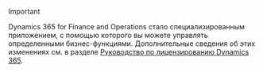 > [!IMPORTANT]
> Dynamics 365 for Finance and Operations стало специализированным приложением, с помощью которого вы можете управлять определенными бизнес-функциями. Дополнительные сведения об этих изменениях см. в разделе [Руководство по лицензированию Dynamics 365](https://mbs.microsoft.com/Files/public/365/Dynamics365LicensingGuide.pdf).
 
